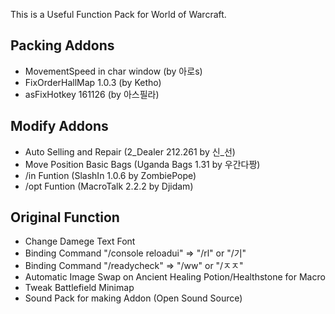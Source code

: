 This is a Useful Function Pack for World of Warcraft.

## Packing Addons
+ MovementSpeed in char window (by 아로s)
+ FixOrderHallMap 1.0.3 (by Ketho)
+ asFixHotkey 161126 (by 아스필라)

## Modify Addons
+ Auto Selling and Repair (2_Dealer 212.261 by 신_선)
+ Move Position Basic Bags (Uganda Bags 1.31 by 우간다짱)
+ /in Funtion (SlashIn 1.0.6 by ZombiePope)
+ /opt Funtion (MacroTalk 2.2.2 by Djidam)

## Original Function
+ Change Damege Text Font
+ Binding Command "/console reloadui" => "/rl" or "/기"
+ Binding Command "/readycheck" => "/ww" or "/ㅈㅈ"
+ Automatic Image Swap on Ancient Healing Potion/Healthstone for Macro
+ Tweak Battlefield Minimap
+ Sound Pack for making Addon (Open Sound Source)
